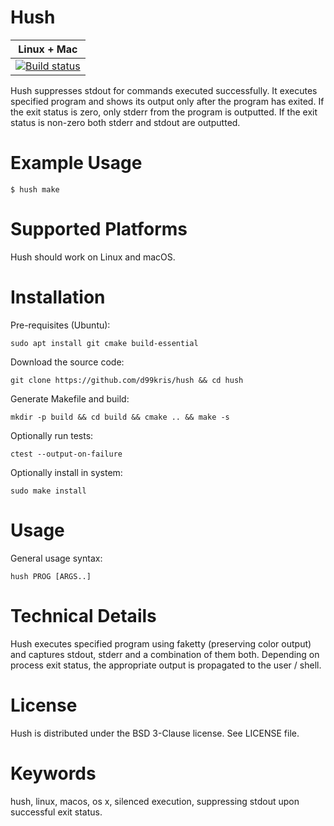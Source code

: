 Hush
====

| **Linux + Mac** |
|-----------------|
| [![Build status](https://travis-ci.org/d99kris/hush.svg?branch=master)](https://travis-ci.org/d99kris/hush) |

Hush suppresses stdout for commands executed successfully. It executes
specified program and shows its output only after the program has exited.
If the exit status is zero, only stderr from the program is outputted.
If the exit status is non-zero both stderr and stdout are outputted.

Example Usage
=============

    $ hush make

Supported Platforms
===================
Hush should work on Linux and macOS.

Installation
============
Pre-requisites (Ubuntu):

    sudo apt install git cmake build-essential

Download the source code:

    git clone https://github.com/d99kris/hush && cd hush

Generate Makefile and build:

    mkdir -p build && cd build && cmake .. && make -s

Optionally run tests:

    ctest --output-on-failure

Optionally install in system:

    sudo make install

Usage
=====

General usage syntax:

    hush PROG [ARGS..]

Technical Details
=================
Hush executes specified program using faketty (preserving color output) and
captures stdout, stderr and a combination of them both. Depending on process
exit status, the appropriate output is propagated to the user / shell.

License
=======
Hush is distributed under the BSD 3-Clause license. See LICENSE file.

Keywords
========
hush, linux, macos, os x, silenced execution, suppressing stdout upon successful exit status.
